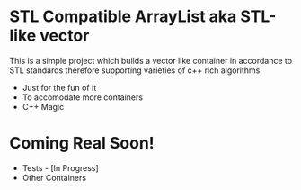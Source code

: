 # STL Compatible ArrayList aka STL-like vector

This is a simple project which builds a vector like container in accordance to STL standards therefore supporting varieties of c++ rich algorithms.

  - Just for the fun of it
  - To accomodate more containers
  - C++ Magic

# Coming Real Soon!

  - Tests - [In Progress]
  - Other Containers

